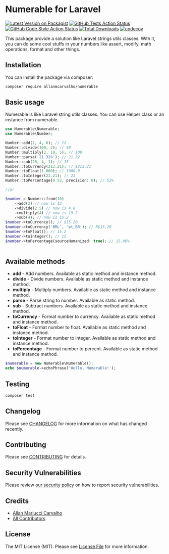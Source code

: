 # Numerable for Laravel

[![Latest Version on Packagist](https://img.shields.io/packagist/v/allanmcarvalho/numerable.svg?style=flat-square)](https://packagist.org/packages/allanmcarvalho/numerable)
[![GitHub Tests Action Status](https://img.shields.io/github/actions/workflow/status/allanmcarvalho/numerable/run-tests.yml?branch=main&label=tests&style=flat-square)](https://github.com/allanmcarvalho/numerable/actions?query=workflow%3Arun-tests+branch%3Amain)
[![GitHub Code Style Action Status](https://img.shields.io/github/actions/workflow/status/allanmcarvalho/numerable/fix-php-code-style-issues.yml?branch=main&label=code%20style&style=flat-square)](https://github.com/allanmcarvalho/numerable/actions?query=workflow%3A"Fix+PHP+code+style+issues"+branch%3Amain)
[![Total Downloads](https://img.shields.io/packagist/dt/allanmcarvalho/numerable.svg?style=flat-square)](https://packagist.org/packages/allanmcarvalho/numerable)
[![codecov](https://codecov.io/gh/allanmcarvalho/numerable/graph/badge.svg?token=Jz0e5EbT1d)](https://codecov.io/gh/allanmcarvalho/numerable)

This package provide a solution like Laravel strings utils classes. With it, you can do some cool stuffs in your numbers
like assert, modify, math operations, format and other things.

## Installation

You can install the package via composer:

```bash
composer require allanmcarvalho/numerable
```

## Basic usage
Numerable is like Laravel string utils classes. You can use Helper class or an instance from numerable.

```php
use Numerable\Numerable;
use Numerable\Number;

Number::add(2, 4, 6); // 12
Number::divide(100, 2); // 50
Number::multiply(2, 10, 5); // 100
Number::parse('21.32%'); // 21.32
Number::sub(20, 4, 1); // 15
Number::toCurrency(213.21); // $213.21
Number::toFloat(1_000); // 1000.0
Number::toInteger(23.21); // 23
Number::toPercentage(0.52, precision: 0); // 52%

//or 

$number = Number::from(10)
    ->add(2) // now is 12
    ->divide(2.5) // now is 4.8
    ->multiply(4) // now is 19.2
    ->sub(4); // now is 15.2
$number->toCurrency(); // $15.20
$number->toCurrency('BRL', 'pt_BR'); // R$15,20
$number->toFloat(); // 15.2
$number->toInteger(); // 15
$number->toPercentage(sourceHumanized: true); // 15.00%
    

```

## Available methods

- **add** - Add numbers. Available as static method and instance method.
- **divide** - Divide numbers. Available as static method and instance method.
- **multiply** - Multiply numbers. Available as static method and instance method.
- **parse** - Parse string to number. Available as static method.
- **sub** - Subtract numbers. Available as static method and instance method.
- **toCurrency** - Format number to currency. Available as static method and instance method.
- **toFloat** - Format number to float. Available as static method and instance method.
- **toInteger** - Format number to integer. Available as static method and instance method.
- **toPercentage** - Format number to percent. Available as static method and instance method.



```php
$numerable = new Numerable\Numerable();
echo $numerable->echoPhrase('Hello, Numerable!');
```

## Testing

```bash
composer test
```

## Changelog

Please see [CHANGELOG](CHANGELOG.md) for more information on what has changed recently.

## Contributing

Please see [CONTRIBUTING](CONTRIBUTING.md) for details.

## Security Vulnerabilities

Please review [our security policy](../../security/policy) on how to report security vulnerabilities.

## Credits

- [Allan Mariucci Carvalho](https://github.com/allanmcarvalho)
- [All Contributors](../../contributors)

## License

The MIT License (MIT). Please see [License File](LICENSE.md) for more information.
